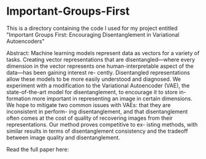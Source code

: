 # Important-Groups-First

This is a directory containing the code I used for my project entitled "Important Groups First: Encouraging Disentanglement in Variational Autoencoders"

Abstract:
Machine learning models represent data as vectors for a variety of tasks. Creating
vector representations that are disentangled—where every dimension in the vector
represents one human-interpretable aspect of the data—has been gaining interest re-
cently. Disentangled representations allow these models to be more easily understood
and diagnosed. We experiment with a modification to the Variational Autoencoder
(VAE), the state-of-the-art model for disentanglement, to encourage it to store in-
formation more important in representing an image in certain dimensions. We hope
to mitigate two common issues with VAEs: that they are inconsistent in perform-
ing disentanglement, and that disentanglement often comes at the cost of quality of
recovering images from their representations. Our method proves competitive to ex-
isting methods, with similar results in terms of disentanglement consistency and the
tradeoff between image quality and disentanglement.

Read the full paper here:
